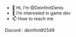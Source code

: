 - 👋 Hi, I’m @DeinfinitDenis
- 👀 I’m interested in game dev
- 📫 How to reach me 

Discord : deinfinit#2549
